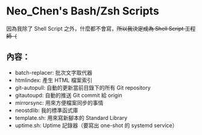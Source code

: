 # Neo_Chen's Bash/Zsh Scripts
因為我除了 Shell Script 之外，什麼都不會寫，<del>所以我決定成為 Shell Script 工程師（</del>

## 內容：
* batch-replacer:	批次文字取代器
* htmlindex:	產生 HTML 檔案索引
* git-autopull:	自動的更新當前目錄下的所有 Git repository
* gitautoupd:	自動的推送 Git commit 給 origin
* mirrorsync:	用來方便檔案同步的事情
* neostdlib:	我的標準函式庫
* template.sh:	用來寫新腳本的 Standard Library
* uptime.sh:	Uptime 記錄器（要寫出 one-shot 的 systemd service）

